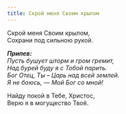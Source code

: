 ```yaml
---
title: Скрой меня Своим крылом
---
```


Скрой меня Своим крылом,  
Сохрани под сильною рукой. 

*__Припев:__  
Пусть бушует шторм и гром гремит,  
Над бурей буду я с Тобой парить.  
Бог Отец, Ты – Царь над всей землей.  
Я не боюсь, — Мой Бог со мной!*

Найду покой в Тебе, Христос,  
Верю я в могущество Твоё.

